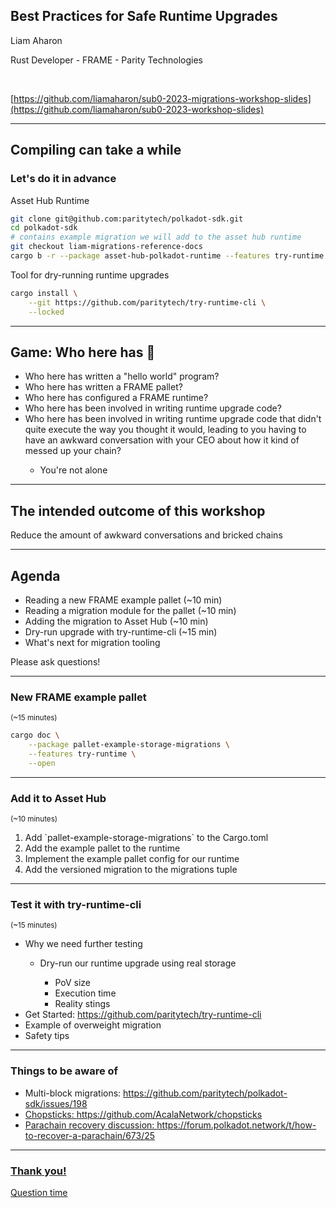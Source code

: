 ## Best Practices for Safe Runtime Upgrades

Liam Aharon

Rust Developer - FRAME - Parity Technologies

<br />

[https://github.com/liamaharon/sub0-2023-migrations-workshop-slides](https://github.com/liamaharon/sub0-2023-workshop-slides)

---

## Compiling can take a while

### Let's do it in advance

<div class="fragment">
Asset Hub Runtime

```bash
git clone git@github.com:paritytech/polkadot-sdk.git
cd polkadot-sdk
# contains example migration we will add to the asset hub runtime
git checkout liam-migrations-reference-docs
cargo b -r --package asset-hub-polkadot-runtime --features try-runtime
```

Tool for dry-running runtime upgrades

```bash
cargo install \
    --git https://github.com/paritytech/try-runtime-cli \
    --locked
```

</div>

---

## Game: Who here has 🙋

<ul>
  <li class="fragment">Who here has written a "hello world" program?</li>
  <li class="fragment">Who here has written a FRAME pallet?</li>
  <li class="fragment">Who here has configured a FRAME runtime?</li>
  <li class="fragment">Who here has been involved in writing runtime upgrade code?</li>
  <li class="fragment">Who here has been involved in writing runtime upgrade code that didn't quite execute the way you thought it would, leading to you having to have an awkward conversation with your CEO about how it kind of messed up your chain?</li>
  <ul>
    <li class="fragment">You're not alone</li>
  </ul>
</ul>

---

## The intended outcome of this workshop

<p class="fragment">Reduce the amount of awkward conversations and bricked chains</p>

---

## Agenda

<ul>
  <li class="fragment">Reading a new FRAME example pallet (~10 min)</li>
  <li class="fragment">Reading a migration module for the pallet (~10 min)</li>
  <li class="fragment">Adding the migration to Asset Hub (~10 min)</li>
  <li class="fragment">Dry-run upgrade with try-runtime-cli (~15 min)</li>
  <li class="fragment">What's next for migration tooling</li>
</ul>

<p class="fragment">Please ask questions!</p>

---

### New FRAME example pallet

<small>(~15 minutes)</small>

```bash
cargo doc \
    --package pallet-example-storage-migrations \
    --features try-runtime \
    --open
```

---

### Add it to Asset Hub

<small>(~10 minutes)</small>

<ol class="fragment">
  <li>Add `pallet-example-storage-migrations` to the Cargo.toml</li>
  <li>Add the example pallet to the runtime</li>
  <li>Implement the example pallet config for our runtime</li>
  <li>Add the versioned migration to the migrations tuple</li>
</ol>

---

### Test it with try-runtime-cli

<small>(~15 minutes)</small>

<ul>
  <li class="fragment">Why we need further testing</li>
  <ul>
    <li class="fragment">Dry-run our runtime upgrade using real storage</li>
    <ul>
      <li class="fragment">PoV size</li>
      <li class="fragment">Execution time</li>
      <li class="fragment">Reality stings</li>
    </ul>
  </ul>
  <li class="fragment">Get Started: <a href="https://github.com/paritytech/try-runtime-cli">https://github.com/paritytech/try-runtime-cli</a></li>
  <li class="fragment">Example of overweight migration</li>
  <li class="fragment">Safety tips</li>
</ul>

---

### Things to be aware of

<ul>
  <li class="fragment">Multi-block migrations: <a href="https://github.com/paritytech/polkadot-sdk/issues/198">https://github.com/paritytech/polkadot-sdk/issues/198</li>
  <li class="fragment">Chopsticks: <a href="https://github.com/AcalaNetwork/chopsticks">https://github.com/AcalaNetwork/chopsticks</li>
  <li class="fragment">Parachain recovery discussion: <a href="https://forum.polkadot.network/t/how-to-recover-a-parachain/673/25">https://forum.polkadot.network/t/how-to-recover-a-parachain/673/25</li>
</ul>

---

### Thank you!

Question time
